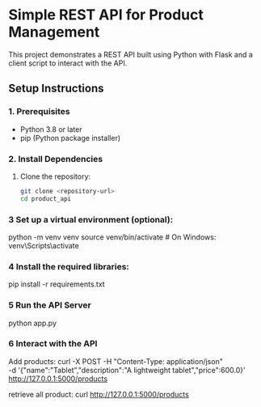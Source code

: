 # Simple REST API for Product Management

This project demonstrates a REST API built using Python with Flask and a client script to interact with the API.

## Setup Instructions

### 1. Prerequisites
- Python 3.8 or later
- pip (Python package installer)

### 2. Install Dependencies
1. Clone the repository:
   ```bash
   git clone <repository-url>
   cd product_api
### 3 Set up a virtual environment (optional):
python -m venv venv
source venv/bin/activate  # On Windows: venv\Scripts\activate

### 4 Install the required libraries:
pip install -r requirements.txt

### 5 Run the API Server

python app.py
### 6 Interact with the API

Add products:
curl -X POST -H "Content-Type: application/json" \
-d '{"name":"Tablet","description":"A lightweight tablet","price":600.0}' \
http://127.0.0.1:5000/products


retrieve all product: 
curl http://127.0.0.1:5000/products


